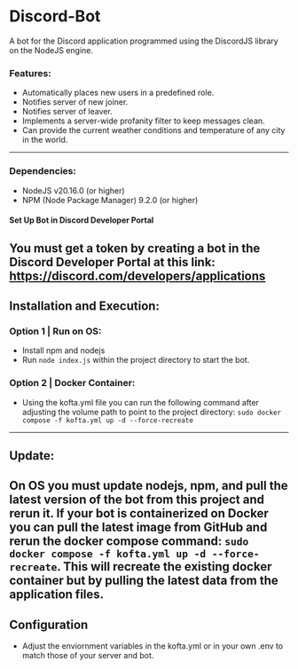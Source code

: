 # Discord-Bot
A bot for the Discord application programmed using the DiscordJS library on the NodeJS engine.

### Features:
- Automatically places new users in a predefined role.
- Notifies server of new joiner.
- Notifies server of leaver.
- Implements a server-wide profanity filter to keep messages clean.
- Can provide the current weather conditions and temperature of any city in the world.
---

### Dependencies:
- NodeJS v20.16.0 (or higher)
- NPM (Node Package Manager) 9.2.0 (or higher)
#### Set Up Bot in Discord Developer Portal
You must get a token by creating a bot in the Discord Developer Portal at this link: https://discord.com/developers/applications
---

## Installation and Execution:
### Option 1 | Run on OS:
- Install npm and nodejs
- Run `node index.js` within the project directory to start the bot.
### Option 2 | Docker Container:
- Using the kofta.yml file you can run the following command after adjusting the volume path to point to the project directory: `sudo docker compose -f kofta.yml up -d --force-recreate`
---

## Update:
On OS you must update nodejs, npm, and pull the latest version of the bot from this project and rerun it.
If your bot is containerized on Docker you can pull the latest image from GitHub and rerun the docker compose command: `sudo docker compose -f kofta.yml up -d --force-recreate`. This will recreate the existing docker container but by pulling the latest data from the application files.
---

## Configuration
- Adjust the enviornment variables in the kofta.yml or in your own .env to match those of your server and bot.